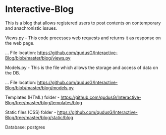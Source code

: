 # Interactive-Blog

This is a blog that allows registered users to post contents on contemporary and anachronistic issues.

Views.py - This code processes web requests and returns it as response on the web page. 

... File location: https://github.com/qudusG/Interactive-Blog/blob/master/blog/views.py

Models.py - This is the file which allows the storage and access of data on the DB. 

... File location: https://github.com/qudusG/Interactive-Blog/blob/master/blog/models.py

Templates (HTML) folder - https://github.com/qudusG/Interactive-Blog/tree/master/blog/templates/blog

Static files (CSS) folder - https://github.com/qudusG/Interactive-Blog/tree/master/blog/static/blog

Database: postgres
